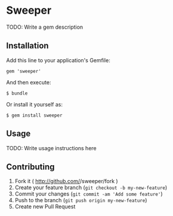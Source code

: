# Sweeper

TODO: Write a gem description

## Installation

Add this line to your application's Gemfile:

    gem 'sweeper'

And then execute:

    $ bundle

Or install it yourself as:

    $ gem install sweeper

## Usage

TODO: Write usage instructions here

## Contributing

1. Fork it ( http://github.com/<my-github-username>/sweeper/fork )
2. Create your feature branch (`git checkout -b my-new-feature`)
3. Commit your changes (`git commit -am 'Add some feature'`)
4. Push to the branch (`git push origin my-new-feature`)
5. Create new Pull Request
